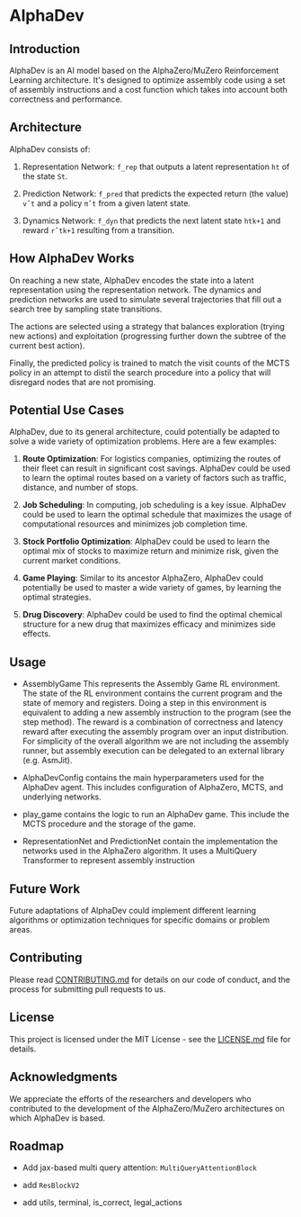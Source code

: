 # AlphaDev

## Introduction

AlphaDev is an AI model based on the AlphaZero/MuZero Reinforcement Learning architecture. It's designed to optimize assembly code using a set of assembly instructions and a cost function which takes into account both correctness and performance.

## Architecture

AlphaDev consists of:

1. Representation Network: `f_rep` that outputs a latent representation `ht` of the state `St`.

2. Prediction Network: `f_pred` that predicts the expected return (the value) `vˆt` and a policy `πˆt` from a given latent state.

3. Dynamics Network: `f_dyn` that predicts the next latent state `htk+1` and reward `rˆtk+1` resulting from a transition.

## How AlphaDev Works

On reaching a new state, AlphaDev encodes the state into a latent representation using the representation network. The dynamics and prediction networks are used to simulate several trajectories that fill out a search tree by sampling state transitions.

The actions are selected using a strategy that balances exploration (trying new actions) and exploitation (progressing further down the subtree of the current best action).

Finally, the predicted policy is trained to match the visit counts of the MCTS policy in an attempt to distil the search procedure into a policy that will disregard nodes that are not promising.

## Potential Use Cases

AlphaDev, due to its general architecture, could potentially be adapted to solve a wide variety of optimization problems. Here are a few examples:

1. **Route Optimization**: For logistics companies, optimizing the routes of their fleet can result in significant cost savings. AlphaDev could be used to learn the optimal routes based on a variety of factors such as traffic, distance, and number of stops.

2. **Job Scheduling**: In computing, job scheduling is a key issue. AlphaDev could be used to learn the optimal schedule that maximizes the usage of computational resources and minimizes job completion time.

3. **Stock Portfolio Optimization**: AlphaDev could be used to learn the optimal mix of stocks to maximize return and minimize risk, given the current market conditions.

4. **Game Playing**: Similar to its ancestor AlphaZero, AlphaDev could potentially be used to master a wide variety of games, by learning the optimal strategies.

5. **Drug Discovery**: AlphaDev could be used to find the optimal chemical structure for a new drug that maximizes efficacy and minimizes side effects.


## Usage

* AssemblyGame This represents the Assembly Game RL environment. The state of the RL environment contains the current program and the state of memory and registers. Doing a step in this environment is equivalent to adding a new assembly instruction to the program (see the step method). The reward is a combination of correctness and latency reward after executing the assembly program over an input distribution. For simplicity of the overall algorithm we are not including the assembly runner, but assembly execution can be delegated to an external library (e.g. AsmJit).

* AlphaDevConfig contains the main hyperparameters used for the AlphaDev agent. This includes configuration of AlphaZero, MCTS, and underlying networks.

* play_game contains the logic to run an AlphaDev game. This include the MCTS procedure and the storage of the game.

* RepresentationNet and PredictionNet contain the implementation the networks used in the AlphaZero algorithm. It uses a MultiQuery Transformer to represent assembly instruction

## Future Work

Future adaptations of AlphaDev could implement different learning algorithms or optimization techniques for specific domains or problem areas.

## Contributing

Please read [CONTRIBUTING.md](CONTRIBUTING.md) for details on our code of conduct, and the process for submitting pull requests to us.

## License

This project is licensed under the MIT License - see the [LICENSE.md](LICENSE.md) file for details.

## Acknowledgments

We appreciate the efforts of the researchers and developers who contributed to the development of the AlphaZero/MuZero architectures on which AlphaDev is based.

## Roadmap

* Add jax-based multi query attention: `MultiQueryAttentionBlock`

* add `ResBlockV2`

* add utils, terminal, is_correct, legal_actions
